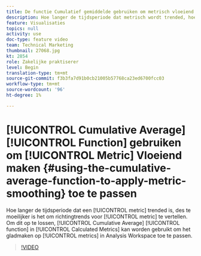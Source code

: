 ```yaml
---
title: De functie Cumulatief gemiddelde gebruiken om metrisch vloeiend maken toe te passen
description: Hoe langer de tijdsperiode dat metrisch wordt trended, hoe moeilijker het is om richtingtrends voor metrisch te vertellen. Om dit op te lossen, kan de Cumulatieve functie Gemiddeld in Berekende Metriek worden gebruikt om het gladmaken op metriek in Analysis Workspace toe te passen.
feature: Visualisaties
topics: null
activity: use
doc-type: feature video
team: Technical Marketing
thumbnail: 27068.jpg
kt: 2854
role: Zakelijke praktiserer
level: Begin
translation-type: tm+mt
source-git-commit: f3b3fa7d91b0cb21005b57768ca23ed6700fcc03
workflow-type: tm+mt
source-wordcount: '96'
ht-degree: 1%

---
```



# [!UICONTROL Cumulative Average] [!UICONTROL Function] gebruiken om [!UICONTROL Metric] Vloeiend maken {#using-the-cumulative-average-function-to-apply-metric-smoothing} toe te passen

Hoe langer de tijdsperiode dat een [!UICONTROL metric] trended is, des te moeilijker is het om richtingtrends voor [!UICONTROL metric] te vertellen. Om dit op te lossen, [!UICONTROL Cumulative Average] [!UICONTROL function] in [!UICONTROL Calculated Metrics] kan worden gebruikt om het gladmaken op [!UICONTROL metrics] in Analysis Workspace toe te passen.

>[!VIDEO](https://video.tv.adobe.com/v/27068/?quality=9)
